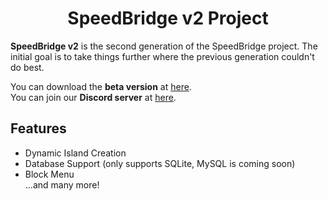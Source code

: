 <div align="center">
  <h1>SpeedBridge v2 Project</h1>
</div>

__SpeedBridge v2__ is the second generation of the SpeedBridge project. The initial goal is to take things further where the previous generation couldn't do best.

You can download the __beta version__ at [here](https://speedbridge.tofpu.me/download).  
You can join our __Discord server__ at [here](https://discord.gg/rjks6D5Ynq).

Features
---
- Dynamic Island Creation
- Database Support (only supports SQLite, MySQL is coming soon)
- Block Menu  
...and many more!
